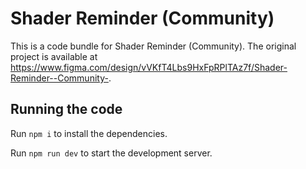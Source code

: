 
  # Shader Reminder (Community)

  This is a code bundle for Shader Reminder (Community). The original project is available at https://www.figma.com/design/vVKfT4Lbs9HxFpRPlTAz7f/Shader-Reminder--Community-.

  ## Running the code

  Run `npm i` to install the dependencies.

  Run `npm run dev` to start the development server.
  
